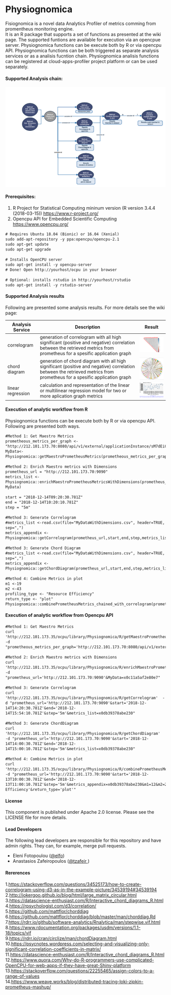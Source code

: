 # Physiognomica
Fisiognomica is a novel data Analytics Profiler of metrics comming from promentheus monitoring engine.   
It is an R package that supports a set of functions as presented at the wiki page. The supported funtions are available for execution via an opencpue server. Physiognomica functions can be execute both by R or via opencpu API. Physiognomica functions can be both triggered as separate analysis services or as a analisis fucntion chain. Physiognomica analisis functions can be registered at cloud-apps-profiler project platform or can be used separately.

#### Supported Analysis chain:
<img src="/images/functionchaingeneric.png">

#### Prerequisites:
1. R Project for Statistical Computing mininum version (R version 3.4.4 (2018-03-15))
https://www.r-project.org/
1. Opencpu API for Embedded Scientific Computing
https://www.opencpu.org/
```
# Requires Ubuntu 18.04 (Bionic) or 16.04 (Xenial)
sudo add-apt-repository -y ppa:opencpu/opencpu-2.1
sudo apt-get update 
sudo apt-get upgrade

# Installs OpenCPU server
sudo apt-get install -y opencpu-server
# Done! Open http://yourhost/ocpu in your browser

# Optional: installs rstudio in http://yourhost/rstudio
sudo apt-get install -y rstudio-server 
```

#### Supported Analysis results
Following are presented some analysis results. For more details see the wiki page:

| Analysis Service  | Description  | Result |
| ------------- | ------------- | ------------- |
| correlogram | generation of  correlogram with all high significant (positive and negative) correlation between the retrieved metrics from prometheus for a spesific application graph | <img src="/images/correlogram.png" width="200"> |
| chord diagram | generation of  chord diagram with all high significant (positive and negative) correlation between the retrieved metrics from prometheus for a spesific application graph | <img src="/images/mychordExample.png" width="200"> |
| linear regression |calculation and representation of the linear or multilinear regression model for two or more aplication graph metrics | <img src="/images/resourceefficiency.png" width="200"> |

#### Execution of analytic workflow from R
Physiognomica functions can be execute both by R or via opencpu API.
Following are presented both ways.
```
#Method 1: Get Maestro Metrics  
prometheous_metrics_per_graph <- "http://212.101.173.70:8080/api/v1/external/applicationInstance/sM7dEiCHRa/metrics"
MyData<-Physiognomica::getMaestroPrometheusMetrics(prometheous_metrics_per_graph)  

#Method 2: Enrich Maestro metrics with Dimensions   
prometheus_url = "http://212.101.173.70:9090"
metrics_list <- Physiognomica::enrichMaestroPrometheusMetricsWithDimensions(prometheus_url, MyData)  

start = "2018-12-14T09:20:30.781Z"
end = "2018-12-14T10:20:10.781Z"
step = "5m"

#Method 3: Generate Correlogram  
#metrics_list <-read.csv(file="MyDataWithDimensions.csv", header=TRUE, sep=",")
metrics_appendix <- Physiognomica::getCorrelogram(prometheus_url,start,end,step,metrics_list)

#Method 3: Generate Chord Diagram  
#metrics_list <-read.csv(file="MyDataWithDimensions.csv", header=TRUE, sep=",")
metrics_appendix <- Physiognomica::getChordDiagram(prometheus_url,start,end,step,metrics_list)

#Method 4: Combine Metrics in plot
m1 <-19
m2 <-43
profiling_type <- "Resource Efficiency"
return_type <- "plot"
Physiognomica::combinePrometheusMetrics_chained_with_correlogram(prometheus_url,start,end,step,metrics_appendix,m1,m2,profiling_type,return_type)
```

#### Execution of analytic workflow from Opencpu API
```
#Method 1: Get Maestro Metrics  
curl 'http://212.101.173.35/ocpu/library/Physiognomica/R/getMaestroPrometheusMetrics'  -d "prometheous_metrics_per_graph='http://212.101.173.70:8080/api/v1/external/applicationInstance/sM7dEiCHRa/metrics'"

#Method 2: Enrich Maestro metrics with Dimensions   
curl 'http://212.101.173.35/ocpu/library/Physiognomica/R/enrichMaestroPrometheusMetricsWithDimensions'  -d "prometheus_url='http://212.101.173.70:9090'&MyData=x0c11a5af2e80e7"

#Method 3: Generate Correlogram  
curl 'http://212.101.173.35/ocpu/library/Physiognomica/R/getCorrelogram'  -d "prometheus_url='http://212.101.173.70:9090'&start='2018-12-14T14:20:30.781Z'&end='2018-12-14T15:54:10.781Z'&step='5m'&metrics_list=x0db39378abe230"

#Method 3: Generate ChordDiagram  
curl 'http://212.101.173.35/ocpu/library/Physiognomica/R/getChordDiagram'  -d "prometheus_url='http://212.101.173.70:9090'&start='2018-12-14T14:00:30.781Z'&end='2018-12-14T15:00:10.781Z'&step='5m'&metrics_list=x0db39378abe230"

#Method 4: Combine Metrics in plot
curl 'http://212.101.173.35/ocpu/library/Physiognomica/R/combinePrometheusMetrics_chained_with_correlogram'  -d "prometheus_url='http://212.101.173.70:9090'&start='2018-12-13T10:00:30.781Z'&end='2018-12-13T11:00:10.781Z'&step='5m'&metrics_appendix=x0db39378abe230&m1=12&m2=24&profiling_type='Resource Efficiency'&return_type='plot'"
``` 
#### License
This component is published under Apache 2.0 license. Please see the LICENSE file for more details.

#### Lead Developers
The following lead developers are responsible for this repository and have admin rights. They can, for example, merge pull requests.

- Eleni Fotopoulou ([@elfo](https://github.com/efotopoulou))
- Anastasios Zafeiropoulos ([@tzafeir ](https://github.com/azafeiropoulos)) 

#### Rererences
1.https://stackoverflow.com/questions/34525173/how-to-create-correlogram-using-d3-as-in-the-example-picture/34539194#34539194
2.http://jokergoo.github.io/blog/html/large_matrix_circular.html  
3.https://datascience-enthusiast.com/R/Interactive_chord_diagrams_R.html  
4.https://rpsychologist.com/d3/correlation/  
5.https://github.com/mattflor/chorddiag  
6.https://github.com/mattflor/chorddiag/blob/master/man/chorddiag.Rd  
7.https://rdrr.io/github/software-analytics/Rnalytica/man/stepwise.vif.html  
8.https://www.rdocumentation.org/packages/usdm/versions/1.1-18/topics/vif  
9.https://rdrr.io/cran/circlize/man/chordDiagram.html  
10.https://psycnotes.wordpress.com/selecting-and-visualizing-only-significant-correlation-coefficients-in-matrix/   
11.https://datascience-enthusiast.com/R/Interactive_chord_diagrams_R.html  
12.https://www.quora.com/Why-do-R-programmers-use-complicated-OpenCPU-for-web-apps-if-they-have-great-Shiny-platform  
13.https://stackoverflow.com/questions/22255465/assign-colors-to-a-range-of-values  
14.https://www.weave.works/blog/distributed-tracing-loki-zipkin-prometheus-mashup/  
